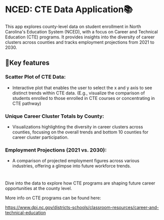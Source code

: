 # NCED: CTE Data Application📚
This app explores county-level data on student enrollment in North Carolina's Education System (NCED), with a focus on Career and Technical Education (CTE) programs. It provides insights into the diversity of career clusters across counties and tracks employment projections from 2021 to 2030.

## 🎯Key features

### Scatter Plot of CTE Data:
 - Interactive plot that enables the user to select the x and y axis to see distinct trends within CTE data. (E.g., visualize the comparison of students enrolled to those enrolled in CTE courses or concentrating in CTE pathway)
### Unique Career Cluster Totals by County:
 - Visualizations highlighting the diversity in career clusters across counties, focusing on the overall trends and bottom 10 counties for career cluster participation.
### Employment Projections (2021 vs. 2030):
 - A comparison of projected employment figures across various industries, offering a glimpse into future workforce trends.
# 

Dive into the data to explore how CTE programs are shaping future career opportunities at the county level.

More info on CTE programs can be found here:

https://www.dpi.nc.gov/districts-schools/classroom-resources/career-and-technical-education
